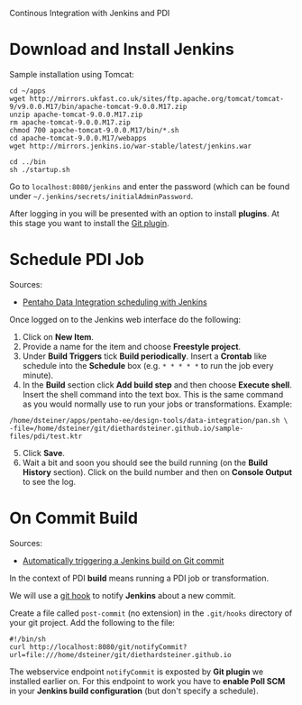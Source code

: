 Continous Integration with Jenkins and PDI

# Download and Install Jenkins

Sample installation using Tomcat:

```
cd ~/apps
wget http://mirrors.ukfast.co.uk/sites/ftp.apache.org/tomcat/tomcat-9/v9.0.0.M17/bin/apache-tomcat-9.0.0.M17.zip
unzip apache-tomcat-9.0.0.M17.zip
rm apache-tomcat-9.0.0.M17.zip
chmod 700 apache-tomcat-9.0.0.M17/bin/*.sh
cd apache-tomcat-9.0.0.M17/webapps
wget http://mirrors.jenkins.io/war-stable/latest/jenkins.war

cd ../bin
sh ./startup.sh
```

Go to `localhost:8080/jenkins` and enter the password (which can be found under `~/.jenkins/secrets/initialAdminPassword`.

After logging in you will be presented with an option to install **plugins**. At this stage you want to install the [Git plugin](https://wiki.jenkins-ci.org/display/JENKINS/Git+Plugin).


# Schedule PDI Job


Sources:
 
- [Pentaho Data Integration scheduling with Jenkins](http://opendevelopmentnotes.blogspot.co.uk/2014/09/pentaho-data-integration-scheduling.html)


Once logged on to the Jenkins web interface do the following:

1. Click on **New Item**.
2. Provide a name for the item and choose **Freestyle project**.
3. Under **Build Triggers** tick **Build periodically**. Insert a **Crontab** like schedule into the **Schedule** box (e.g. `* * * * *` to run the job every minute).
4. In the **Build** section click **Add build step** and then choose **Execute shell**. Insert the shell command into the text box. This is the same command as you would normally use to run your jobs or transformations. Example:

  ```
  /home/dsteiner/apps/pentaho-ee/design-tools/data-integration/pan.sh \
  -file=/home/dsteiner/git/diethardsteiner.github.io/sample-files/pdi/test.ktr
  ```

5. Click **Save**.
6. Wait a bit and soon you should see the build running (on the **Build History** section). Click on the build number and then on **Console Output** to see the log.


# On Commit Build

Sources:

- [Automatically triggering a Jenkins build on Git commit](http://www.andyfrench.info/2015/03/automatically-triggering-jenkins-build.html)


In the context of PDI **build** means running a PDI job or transformation.

We will use a [git hook](https://git-scm.com/book/be/v2/Customizing-Git-Git-Hooks) to notify **Jenkins** about a new commit. 

Create a file called `post-commit` (no extension) in the `.git/hooks` directory of your git project. Add the following to the file:

```
#!/bin/sh
curl http://localhost:8080/git/notifyCommit?url=file:///home/dsteiner/git/diethardsteiner.github.io
```

The webservice endpoint `notifyCommit` is exposted by **Git plugin** we installed earlier on. For this endpoint to work you have to **enable Poll SCM** in your **Jenkins build configuration** (but don't specify a schedule).
